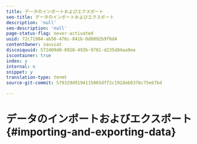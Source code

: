 ```yaml
---
title: データのインポートおよびエクスポート
seo-title: データのインポートおよびエクスポート
description: 'null'
seo-description: 'null'
page-status-flag: never-activated
uuid: 72c71984-ab56-476c-841b-0d8892b9f6d4
contentOwner: sauviat
discoiquuid: 572409d0-0920-493b-9781-d235d84aa9ee
iscontainer: true
index: y
internal: n
snippet: y
translation-type: tm+mt
source-git-commit: 579329d9194115065dff2c192deb0376c75e67bd

---
```



# データのインポートおよびエクスポート{#importing-and-exporting-data}

